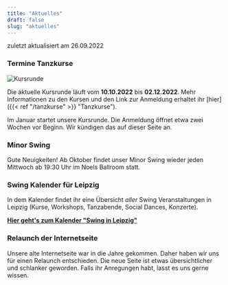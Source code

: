 ```yaml
---
title: "Aktuelles"
draft: false
slug: "aktuelles"
---
```


zuletzt aktualisiert am 26.09.2022

### Termine Tanzkurse

![Kursrunde](slider_kursrunde.png)

Die aktuelle Kursrunde läuft vom **10.10.2022** bis **02.12.2022**. Mehr Informationen zu den Kursen und den Link zur Anmeldung erhaltet ihr [hier]({{< ref "/tanzkurse" >}} "Tanzkurse").

Im Januar startet unsere Kursrunde. Die Anmeldung öffnet etwa zwei Wochen vor Beginn. Wir kündigen das auf dieser Seite an.

### Minor Swing
Gute Neuigkeiten! Ab Oktober findet unser Minor Swing wieder jeden Mittwoch ab 19:30 Uhr im Noels Ballroom statt.

### Swing Kalender für Leipzig
In dem Kalender findet ihr eine Übersicht *aller* Swing Veranstaltungen in Leipzig (Kurse, Workshops, Tanzabende, Social Dances, Konzerte).  

[**Hier geht's zum Kalender "Swing in Leipzig"**](https://kalender.digital/0c529f4b4448ea55b992)

### Relaunch der Internetseite
Unsere alte Internetseite war in die Jahre gekommen. Daher haben wir uns für einen Relaunch entschieden. Die neue Seite ist etwas übersichtlicher und schlanker geworden. Falls ihr Anregungen habt, lasst es uns gerne wissen.

